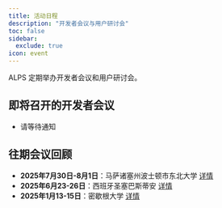 ```yaml
---
title: 活动日程
description: "开发者会议与用户研讨会"
toc: false
sidebar:
  exclude: true
icon: event
---
```


ALPS 定期举办开发者会议和用户研讨会。

## 即将召开的开发者会议

- 请等待通知

## 往期会议回顾

- **2025年7月30日-8月1日**：马萨诸塞州波士顿市东北大学 [详情](2025/northeastern)
- **2025年6月23-26日**：西班牙圣塞巴斯蒂安 [详情](2025/sansebastian)
- **2025年1月13-15日**：密歇根大学 [详情](2025/michigan)
